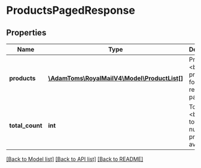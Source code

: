 # ProductsPagedResponse

## Properties
Name | Type | Description | Notes
------------ | ------------- | ------------- | -------------
**products** | [**\AdamToms\RoyalMailV4\Model\ProductList[]**](ProductList.md) | Products &lt;br /&gt;The products for the requested page only. | 
**total_count** | **int** | Total Count &lt;br /&gt;The total number of products available | 

[[Back to Model list]](../../README.md#documentation-for-models) [[Back to API list]](../../README.md#documentation-for-api-endpoints) [[Back to README]](../../README.md)

